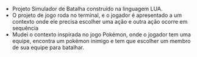 - Projeto Simulador de Batalha construído na linguagem LUA.
- O projeto de jogo roda no terminal, e o jogador é apresentado a um contexto onde ele precisa escolher uma ação e outra ação ocorre em sequência
- Mudei o contexto inspirada no jogo Pokémon, onde o jogador tem uma equipe, encontra um pokémon inimigo e tem que escolher um membro de sua equipe para batalhar.

